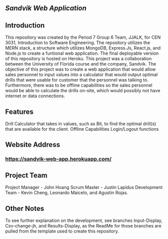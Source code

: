 ## _**Sandvik Web Application**_

## Introduction
This repository was created by the Period 7 Group 6 Team, JJALK, for CEN 3031, Introduction to Software Engineering. The repository utilizes the MERN stack, a structure which utilizes MongoDB, Express.Js, React.js, and Node.js to create a funtional web application. The final deployable version of this repository is hosted on Heroku. This project was a collaboration between the University of Florida course and the company, Sandvik. The objective of this project was to create a web application that would allow sales personnel to input values into a calculator that would output optimal drills that were usable for customer that the personnel was talking to. Furthermore, there was to be offline capabilities so the sales personnel would be able to calculate the drills on-site, which would possibly not have internet or data connections.

## Features
Drill Calculator that takes in values, such as Bit, to find the optimal drill(s) that are available for the client.
Offline Capabilities
Login/Logout functions

## Website Address
### https://sandvik-web-app.herokuapp.com/

## Project Team
Project Manager - John Hoang
Scrum Master - Justin Lapidus
Development Team - Kevin Cheng, Leonardo Maicelo, and Agustin Rojas.

## Other Notes
To see further explanation on the development, see branches Input-Display, Csv-change-jh, and Results-Display, as the ReadMe for those branches are pulled from the template used to create this repository.
